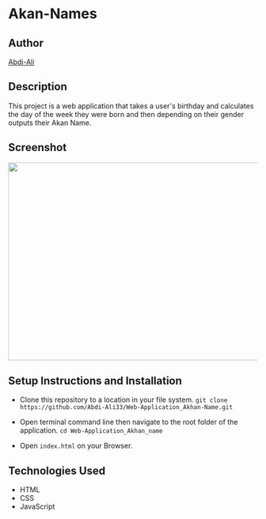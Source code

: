 # Akan-Names

## Author

[Abdi-Ali](https://github.com/Abdi-Ali33)

## Description

This project is a web application that takes a user's birthday and calculates the day of the week they were born and then depending on their gender outputs their Akan Name.

## Screenshot

<img src="./images/akan-images.png" width="800px" height="400px">

## Setup Instructions and Installation

- Clone this repository to a location in your file system. `git clone https://github.com/Abdi-Ali33/Web-Application_Akhan-Name.git`

- Open terminal command line then navigate to the root folder of the application. `cd Web-Application_Akhan_name`

- Open `index.html` on your Browser.

## Technologies Used

- HTML
- CSS
- JavaScript
